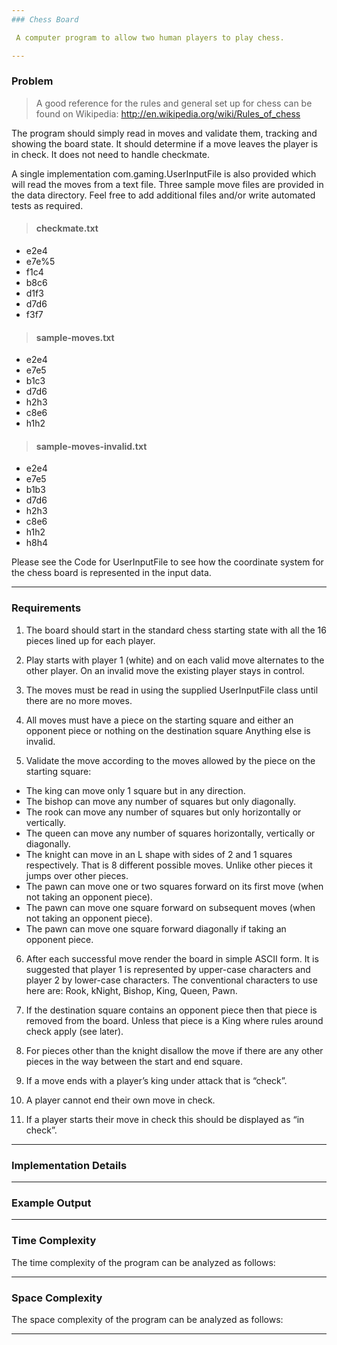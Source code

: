 ```yaml
---
### Chess Board

 A computer program to allow two human players to play chess.

---
```


### Problem

> A good reference for the rules and general set up for chess can be found on Wikipedia:
http://en.wikipedia.org/wiki/Rules_of_chess

The program should simply read in moves and validate them, tracking and showing the board state. It should determine if 
a move leaves the player is in check. It does not need to handle checkmate.

A single implementation com.gaming.UserInputFile is also provided which will read the moves from a text file. 
Three sample move files are provided in the data directory. Feel free to add additional files and/or write automated tests as required.

> #### checkmate.txt
- e2e4 
- e7e%5
- f1c4
- b8c6
- d1f3
- d7d6
- f3f7

> #### sample-moves.txt
- e2e4
- e7e5
- b1c3
- d7d6
- h2h3
- c8e6
- h1h2

> #### sample-moves-invalid.txt
- e2e4
- e7e5
- b1b3
- d7d6
- h2h3
- c8e6
- h1h2
- h8h4

Please see the Code for UserInputFile to see how the coordinate system for the chess board is represented in the input data.

---

### Requirements
1. The board should start in the standard chess starting state with all the 16 pieces lined up for each player.

2. Play starts with player 1 (white) and on each valid move alternates to the other player. On an invalid move the existing player stays in control.

3. The moves must be read in using the supplied UserInputFile class until there are no more moves.

4. All moves must have a piece on the starting square and either an opponent piece or nothing on the destination square Anything else is invalid.

5. Validate the move according to the moves allowed by the piece on the starting square:
- The king can move only 1 square but in any direction.
- The bishop can move any number of squares but only diagonally.
- The rook can move any number of squares but only horizontally or vertically.
- The queen can move any number of squares horizontally, vertically or diagonally.
- The knight can move in an L shape with sides of 2 and 1 squares respectively. That is 8 different possible moves. Unlike other pieces it jumps over other pieces.
- The pawn can move one or two squares forward on its first move (when not taking an opponent piece).
- The pawn can move one square forward on subsequent moves (when not taking an opponent piece).
- The pawn can move one square forward diagonally if taking an opponent piece.

6. After each successful move render the board in simple ASCII form. It is suggested that player 1 is represented by upper-case characters and player 2 by lower-case characters. The conventional characters to use here are: Rook, kNight, Bishop, King, Queen, Pawn.

7. If the destination square contains an opponent piece then that piece is removed from the board. Unless that piece is a King where rules around check apply (see later).

8. For pieces other than the knight disallow the move if there are any other pieces in the way between the start and end square.

9. If a move ends with a player’s king under attack that is “check”.

10. A player cannot end their own move in check.

11. If a player starts their move in check this should be displayed as “in check”.
---

### Implementation Details

---

### Example Output

---

### Time Complexity

The time complexity of the program can be analyzed as follows:

---

### Space Complexity

The space complexity of the program can be analyzed as follows:

---
